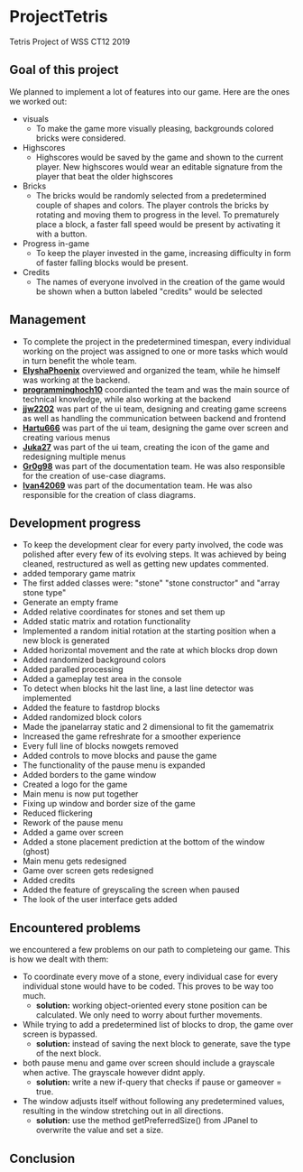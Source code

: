 # ProjectTetris
Tetris Project of WSS CT12 2019


## Goal of this project

We planned to implement a lot of features into our game. Here are the ones we worked out:
* visuals
  * To make the game more visually pleasing, backgrounds colored bricks were considered.
* Highscores
  * Highscores would be saved by the game and shown to the current player. New highscores would wear an editable signature from the player that beat the older highscores
* Bricks
  * The bricks would be randomly selected from a predetermined couple of shapes and colors. The player controls the bricks by rotating and moving them to progress in the level. To prematurely place a block, a faster fall speed would be present by activating it with a button.
* Progress in-game
  * To keep the player invested in the game, increasing difficulty in form of faster falling blocks would be present.
* Credits
  * The names of everyone involved in the creation of the game would be shown when a button labeled "credits" would be selected

## Management

* To complete the project in the predetermined timespan, every individual working on the project was assigned to one or more tasks which would in turn benefit the whole team.
* **[ElyshaPhoenix](https://github.com/ElyshaPhoenix)** overviewed and organized the team, while he himself was working at the backend.
* **[programminghoch10](https://github.com/programminghoch10)** coordianted the team and was the main source of technical knowledge, while also working at the backend
* **[jjw2202](https://github.com/jjw2202)** was part of the ui team, designing and creating game screens as well as handling the communication between backend and frontend
* **[Hartu666](https://github.com/Hartu666)** was part of the ui team, designing the game over screen and creating various menus
* **[Juka27](https://github.com/Juka27)** was part of the ui team, creating the icon of the game and redesigning multiple menus
* **[Gr0g98](https://github.com/Gr0g98)** was part of the documentation team. He was also responsible for the creation of use-case diagrams.
* **[Ivan42069](https://github.com/Ivan42069)** was part of the documentation team. He was also responsible for the creation of class diagrams.


## Development progress

* To keep the development clear for every party involved, the code was polished after every few of its evolving steps. It was achieved by being cleaned, restructured as well as getting new updates commented.
* added temporary game matrix
* The first added classes were: "stone" "stone constructor" and "array stone type"
* Generate an empty frame
* Added relative coordinates for stones and set them up
* Added static matrix and rotation functionality
* Implemented a random initial rotation at the starting position when a new block is generated
* Added horizontal movement and the rate at which blocks drop down
* Added randomized background colors
* Added paralled processing
* Added a gameplay test area in the console
* To detect when blocks hit the last line, a last line detector was implemented
* Added the feature to fastdrop blocks
* Added randomized block colors
* Made the jpanelarray static and 2 dimensional to fit the gamematrix
* Increased the game refreshrate for a smoother experience
* Every full line of blocks nowgets removed
* Added controls to move blocks and pause the game
* The functionality of the pause menu is expanded
* Added borders to the game window
* Created a logo for the game
* Main menu is now put together
* Fixing up window and border size of the game
* Reduced flickering
* Rework of the pause menu
* Added a game over screen
* Added a stone placement prediction at the bottom of the window (ghost)
* Main menu gets redesigned
* Game over screen gets redesigned
* Added credits
* Added the feature of greyscaling the screen when paused
* The look of the user interface gets added


## Encountered problems

we encountered a few problems on our path to completeing our game. This is how we dealt with them:
* To coordinate every move of a stone, every individual case for every individual stone would have to be coded. This proves to be way too much.
  * **solution:** working object-oriented every stone position can be calculated. We only need to worry about further movements.
* While trying to add a predetermined list of blocks to drop, the game over screen is bypassed.
  * **solution:** instead of saving the next block to generate, save the type of the next block.
* both pause menu and game over screen should include a grayscale when active. The grayscale however didnt apply.
  * **solution:** write a new if-query that checks if pause or gameover = true.
* The window adjusts itself without following any predetermined values, resulting in the window stretching out in all directions.
  * **solution:** use the method getPreferredSize() from JPanel to overwrite the value and set a size.
  
## Conclusion
